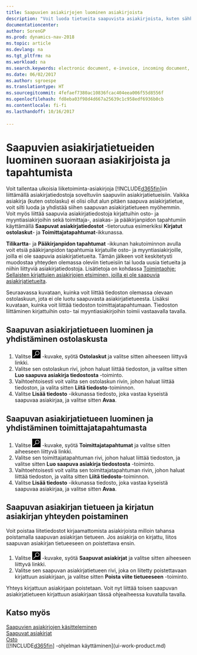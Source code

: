 ```yaml
---
title: Saapuvien asiakirjojen luominen asiakirjoista
description: "Voit luoda tietueita saapuvista asiakirjoista, kuten sähköisistä laskuista, ja hallita OCR-tehtäviä, sähköistä kaupankäyntiä ja asiakirjojen vaihtopalvelua."
documentationcenter: 
author: SorenGP
ms.prod: dynamics-nav-2018
ms.topic: article
ms.devlang: na
ms.tgt_pltfrm: na
ms.workload: na
ms.search.keywords: electronic document, e-invoice, incoming document, OCR, ecommerce, document exchange, import invoice
ms.date: 06/02/2017
ms.author: sgroespe
ms.translationtype: HT
ms.sourcegitcommit: 4fefaef7380ac10836fcac404eea006f55d8556f
ms.openlocfilehash: fd8eba03f98d4d667a25639c1c958edf6936b0cb
ms.contentlocale: fi-fi
ms.lasthandoff: 10/16/2017

---
```

# <a name="how-to-create-incoming-document-records-directly-from-documents-and-entries"></a>Saapuvien asiakirjatietueiden luominen suoraan asiakirjoista ja tapahtumista
Voit tallentaa ulkoisia liiketoiminta-asiakirjoja [!INCLUDE[d365fin](includes/d365fin_md.md)]iin liittämällä asiakirjatiedostoja soveltuviin saapuviin asiakirjatietueisiin. Vaikka asiakirja (kuten ostolasku) ei olisi ollut alun pitäen saapuva asiakirjatietue, voit silti luoda ja yhdistää siihen saapuvan asiakirjatietueen myöhemmin. Voit myös liittää saapuvia asiakirjatiedostoja kirjattuihin osto- ja myyntiasiakirjoihin sekä toimittaja-, asiakas- ja pääkirjanpidon tapahtumiin käyttämällä **Saapuvat asiakirjatiedostot** -tietoruutua esimerkiksi **Kirjatut ostolaskut**- ja **Toimittajatapahtumat**-ikkunassa.

**Tilikartta**- ja **Pääkirjanpidon tapahtumat** -ikkunan hakutoiminnon avulla voit etsiä pääkirjanpidon tapahtumia kirjatuille osto- ja myyntiasiakirjoille, joilla ei ole saapuvia asiakirjatietueita. Tämän jälkeen voit keskitetysti muodostaa yhteyden olemassa oleviin tietueisiin tai luoda uusia tietueita ja niihin liittyviä asiakirjatiedostoja. Lisätietoja on kohdassa [Toimintaohje: Sellaisten kirjattujen asiakirjojen etsiminen, joilla ei ole saapuvia asiakirjatietueita](across-how-find-posted-documents-without-income-document-records.md).

Seuraavassa kuvataan, kuinka voit liittää tiedoston olemassa olevaan ostolaskuun, jota ei ole luotu saapuvasta asiakirjatietueesta. Lisäksi kuvataan, kuinka voit liittää tiedoston toimittajatapahtumaan. Tiedoston liittäminen kirjattuihin osto- tai myyntiasiakirjoihin toimii vastaavalla tavalla.

## <a name="to-create-and-connect-an-incoming-document-record-from-a-purchase-invoice"></a>Saapuvan asiakirjatietueen luominen ja yhdistäminen ostolaskusta
1. Valitse ![Etsi sivu tai raportti](media/ui-search/search_small.png "Etsi sivu tai raportti -kuvake") -kuvake, syötä **Ostolaskut** ja valitse sitten aiheeseen liittyvä linkki.
2. Valitse sen ostolaskun rivi, johon haluat liittää tiedoston, ja valitse sitten **Luo saapuva asiakirja tiedostosta** -toiminto.
3. Vaihtoehtoisesti voit valita sen ostolaskun rivin, johon haluat liittää tiedoston, ja valita sitten **Liitä tiedosto**-toiminnon.
4. Valitse **Lisää tiedosto** -ikkunassa tiedosto, joka vastaa kyseistä saapuvaa asiakirjaa, ja valitse sitten **Avaa**.

## <a name="to-create-and-connect-an-incoming-document-record-from-a-vendor-ledger-entry"></a>Saapuvan asiakirjatietueen luominen ja yhdistäminen toimittajatapahtumasta
1. Valitse ![Etsi sivu tai raportti](media/ui-search/search_small.png "Etsi sivu tai raportti -kuvake") -kuvake, syötä **Toimittajatapahtumat** ja valitse sitten aiheeseen liittyvä linkki.
2. Valitse sen toimittajatapahtuman rivi, johon haluat liittää tiedoston, ja valitse sitten **Luo saapuva asiakirja tiedostosta** -toiminto.
3. Vaihtoehtoisesti voit valita sen toimittajatapahtuman rivin, johon haluat liittää tiedoston, ja valita sitten **Liitä tiedosto**-toiminnon.
4. Valitse **Lisää tiedosto** -ikkunassa tiedosto, joka vastaa kyseistä saapuvaa asiakirjaa, ja valitse sitten **Avaa**.

## <a name="to-remove-a-connection-from-an-incoming-document-record-to-a-posted-document"></a>Saapuvan asiakirjan tietueen ja kirjatun asiakirjan yhteyden poistaminen
Voit poistaa liitetiedostot kirjaamattomista asiakirjoista milloin tahansa poistamalla saapuvan asiakirjan tietueen. Jos asiakirja on kirjattu, liitos saapuvan asiakirjan tietueeseen on poistettava ensin.

1. Valitse ![Etsi sivu tai raportti](media/ui-search/search_small.png "Etsi sivu tai raportti -kuvake") -kuvake, syötä **Saapuvat asiakirjat** ja valitse sitten aiheeseen liittyvä linkki.
2. Valitse sen saapuvan asiakirjatietueen rivi, joka on liitetty poistettavaan kirjattuun asiakirjaan, ja valitse sitten **Poista viite tietueeseen** -toiminto.

Yhteys kirjattuun asiakirjaan poistetaan. Voit nyt liittää toisen saapuvan asiakirjatietueen kirjattuun asiakirjaan tässä ohjeaiheessa kuvatulla tavalla.

## <a name="see-also"></a>Katso myös
[Saapuvien asiakirjojen käsitteleminen](across-process-income-documents.md)  
[Saapuvat asiakirjat](across-income-documents.md)  
[Osto](purchasing-manage-purchasing.md)  
[[!INCLUDE[d365fin](includes/d365fin_md.md)] -ohjelman käyttäminen](ui-work-product.md)

